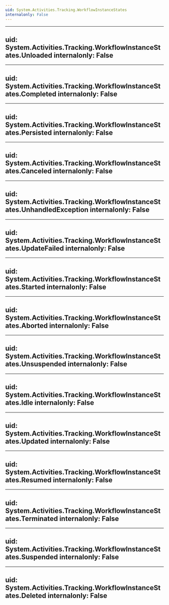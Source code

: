 ```yaml
---
uid: System.Activities.Tracking.WorkflowInstanceStates
internalonly: False
---
```


---
uid: System.Activities.Tracking.WorkflowInstanceStates.Unloaded
internalonly: False
---

---
uid: System.Activities.Tracking.WorkflowInstanceStates.Completed
internalonly: False
---

---
uid: System.Activities.Tracking.WorkflowInstanceStates.Persisted
internalonly: False
---

---
uid: System.Activities.Tracking.WorkflowInstanceStates.Canceled
internalonly: False
---

---
uid: System.Activities.Tracking.WorkflowInstanceStates.UnhandledException
internalonly: False
---

---
uid: System.Activities.Tracking.WorkflowInstanceStates.UpdateFailed
internalonly: False
---

---
uid: System.Activities.Tracking.WorkflowInstanceStates.Started
internalonly: False
---

---
uid: System.Activities.Tracking.WorkflowInstanceStates.Aborted
internalonly: False
---

---
uid: System.Activities.Tracking.WorkflowInstanceStates.Unsuspended
internalonly: False
---

---
uid: System.Activities.Tracking.WorkflowInstanceStates.Idle
internalonly: False
---

---
uid: System.Activities.Tracking.WorkflowInstanceStates.Updated
internalonly: False
---

---
uid: System.Activities.Tracking.WorkflowInstanceStates.Resumed
internalonly: False
---

---
uid: System.Activities.Tracking.WorkflowInstanceStates.Terminated
internalonly: False
---

---
uid: System.Activities.Tracking.WorkflowInstanceStates.Suspended
internalonly: False
---

---
uid: System.Activities.Tracking.WorkflowInstanceStates.Deleted
internalonly: False
---
